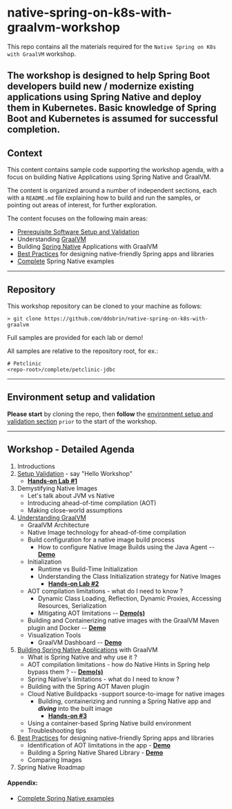 # native-spring-on-k8s-with-graalvm-workshop

This repo contains all the materials required for the `Native Spring on K8s with GraalVM` workshop.

The workshop is designed to help Spring Boot developers build new / modernize existing applications using Spring Native and deploy them in Kubernetes. 
Basic knowledge of Spring Boot and Kubernetes is assumed for successful completion.
---

## Context

This content contains sample code supporting the workshop agenda, with a focus on building Native Applications using Spring Native and GraalVM.

The content is organized around a number of independent sections, each with a `README.md` file explaining how to build and run the samples, 
or pointing out areas of interest, for further exploration. 

The content focuses on the following main areas:
* [Prerequisite Software Setup and Validation](setup/README.md) 
* Understanding [GraalVM](graalvm/README.md)
* Building [Spring Native](spring-native/README.md) Applications with GraalVM
* [Best Practices](best-practices/README.md) for designing native-friendly Spring apps and libraries
* [Complete](complete/README.md) Spring Native examples
----
## Repository

This workshop repository can be cloned to your machine as follows:
```shell
> git clone https://github.com/ddobrin/native-spring-on-k8s-with-graalvm
```

Full samples are provided for each lab or demo! 

All samples are relative to the repository root, for ex.:
```shell
# Petclinic
<repo-root>/complete/petclinic-jdbc
```

---------

## Environment setup and validation
**Please start** by cloning the repo, then **follow** the [environment setup and validation section](setup/README.md) `prior` to the start of the workshop.

---------
## Workshop - Detailed Agenda

1. Introductions
2. [Setup Validation](setup/README.md) - say "Hello Workshop" 
    * **[Hands-on Lab #1](setup/README.md#Build-Run-App)**
3. Demystifying Native Images
    * Let's talk about JVM vs Native
    * Introducing ahead-of-time compilation (AOT)
    * Making close-world assumptions
4. [Understanding GraalVM](graalvm/README.md)
    * GraalVM Architecture
    * Native Image technology for ahead-of-time compilation
    * Build configuration for a native image build process
        * How to configure Native Image Builds using the Java Agent -- **[Demo](graalvm/README.md#Demo)** 
    * Initialization
        * Runtime vs Build-Time Initialization
        * Understanding the Class Initialization strategy for Native Images
            * **[Hands-on Lab #2](graalvm/README.md#Lab)** 
    * AOT compilation limitations - what do I need to know ?
        * Dynamic Class Loading, Reflection, Dynamic Proxies, Accessing Resources, Serialization
        * Mitigating AOT limitations -- **[Demo(s)](graalvm/README.md#Demo)** 
    * Building and Containerizing native images with the GraalVM Maven plugin and Docker -- **[Demo](graalvm/README.md#maven-and-docker)**       
    * Visualization Tools
        * GraalVM Dashboard -- **[Demo](graalvm/README.md#graalvm-dashboard)** 
5. [Building Spring Native Applications](spring-native/README.md) with GraalVM
    * What is Spring Native and why use it ?
    * AOT compilation limitations - how do Native Hints in Spring help bypass them ? -- **[Demo(s)](spring-native/README.md#Demo)**
    * Spring Native's limitations - what do I need to know ?
    * Building with the Spring AOT Maven plugin 
    * Cloud Native Buildpacks -support source-to-image for native images 
        * Building, containerizing and running a Spring Native app and **_diving_** into the built image
            * **[Hands-on #3](spring-native/README.md#Lab)**
    * Using a container-based Spring Native build environment
    * Troubleshooting tips
6. [Best Practices](best-practices/README.md) for designing native-friendly Spring apps and libraries
   * Identification of AOT limitations in the app - **[Demo](best-practices/README.md)**
   * Building a Spring Native Shared Library - **[Demo](best-practices/README.md)**
   * Comparing Images
7. Spring Native Roadmap

#### Appendix:
   * [Complete Spring Native examples](complete/README.md)

